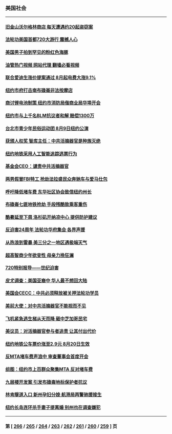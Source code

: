### 美国社会
---
#### [旧金山沃尔格林商店 每天遭遇约20起盗窃案](../../pages/ncid1078160/n14039193.md?07212045) 
#### [法轮功美国首都720大游行 震撼人心](../../pages/ncid1078160/n14038994.md?07212045) 
#### [美国男子拍到罕见的粉红色海豚](../../pages/ncid1078160/n14038992.md?07212045) 
#### [油管热门视频 网站代理 翻墙必看视频](http://138.2.39.72:81/youtube.html?epic-marker?07212045)
#### [联合爱迪生涨价提案通过 8月起电费大涨9.1%](../../pages/ncid1078160/n14039020.md?07212045) 
#### [纽约市府打击南布碌崙非法按摩店](../../pages/ncid1078160/n14039012.md?07212045) 
#### [商讨锂电池制策 纽约市消防局偕商业局华埠开会](../../pages/ncid1078160/n14039064.md?07212045) 
#### [纽约市与上千名BLM抗议者和解 赔偿1300万](../../pages/ncid1078160/n14039069.md?07212045) 
#### [台北市青少年民俗运动团 8月9日纽约公演](../../pages/ncid1078160/n14039071.md?07212045) 
#### [获颁人权奖 智库主任：中共活摘器官是种族灭绝](../../pages/ncid1078160/n14039099.md?07212045) 
#### [纽约地铁采用人工智能追踪逃票行为](../../pages/ncid1078160/n14039067.md?07212045) 
#### [基金会CEO：谴责中共活摘器官](../../pages/ncid1078160/n14039054.md?07212045) 
#### [两男假冒FBI特工 抢劫法拉盛民众奔驰车与爱马仕包](../../pages/ncid1078160/n14039015.md?07212045) 
#### [呼吁降低堵车费 东华社区协会致信纽约州长](../../pages/ncid1078160/n14039011.md?07212045) 
#### [布碌崙七匪地铁抢劫 手段残酷致乘客重伤](../../pages/ncid1078160/n14039018.md?07212045) 
#### [酷暑延至下周 洛杉矶开纳凉中心 提供防护建议](../../pages/ncid1078160/n14038905.md?07212045) 
#### [反迫害24周年 法轮功华府集会 各界声援](../../pages/ncid1078160/n14038791.md?07212045) 
#### [从热浪到雷暴 美三分之一地区遇极端天气](../../pages/ncid1078160/n14038733.md?07212045) 
#### [超高智商少年欲变性 母亲力挽狂澜](../../pages/ncid1078160/n14038746.md?07212045) 
#### [720特别报导——世纪迫害](../../pages/ncid1078160/n14038739.md?07212045) 
#### [皮尤调查：美国亚裔中 华人最不想回大陆](../../pages/ncid1078160/n14038718.md?07212045) 
#### [美国会CECC：中共必须释放被关押法轮功学员](../../pages/ncid1078160/n14038669.md?07212045) 
#### [美前大使：对中共活摘器官不能视而不见](../../pages/ncid1078160/n14037110.md?07212045) 
#### [飞机紧急逃生梯从天而降 砸中芝加哥民宅](../../pages/ncid1078160/n14038176.md?07212045) 
#### [美议员：对活摘器官参与者追责 让其付出代价](../../pages/ncid1078160/n14038239.md?07212045) 
#### [纽约地铁公车票价涨至2.9元 8月20日生效](../../pages/ncid1078160/n14038225.md?07212045) 
#### [反MTA堵车费声浪中 审查董事会首度开会](../../pages/ncid1078160/n14038220.md?07212045) 
#### [组图：纽约市上百群众聚集MTA 反对堵车费](../../pages/ncid1078160/n14038212.md?07212045) 
#### [九层楼开发案 引发布碌崙地标保护者抗议](../../pages/ncid1078160/n14038207.md?07212045) 
#### [林肯隧道入口 新州孕妇分娩 航港局两警驰援接生](../../pages/ncid1078160/n14038191.md?07212045) 
#### [纽约长岛连环杀手妻子提离婚 别州也在调查嫌犯](../../pages/ncid1078160/n14038189.md?07212045) 

---
#### 第 [ [266](./266.md?07212045) / [265](./265.md?07212045) / [264](./264.md?07212045) / [263](./263.md?07212045) / [262](./262.md?07212045) / [261](./261.md?07212045) / [260](./260.md?07212045) / [259](./259.md?07212045) ] 页
